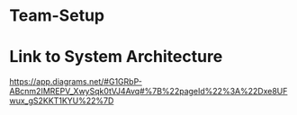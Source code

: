 # Team-Setup
# Link to System Architecture
https://app.diagrams.net/#G1GRbP-ABcnm2IMREPV_XwySqk0tVJ4Avq#%7B%22pageId%22%3A%22Dxe8UFwux_gS2KKT1KYU%22%7D